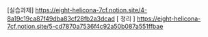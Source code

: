 [실습과제] https://eight-helicona-7cf.notion.site/4-8a19c19ca87f49dba83cf28fb2a3dcad
[  정리  ] https://eight-helicona-7cf.notion.site/5-cd7870a7536f4c92a50b087a551ffbae

